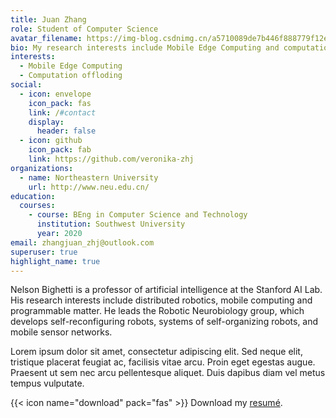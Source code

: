 ```yaml
---
title: Juan Zhang
role: Student of Computer Science
avatar_filename: https://img-blog.csdnimg.cn/a5710089de7b446f888779f12e136fc0.png
bio: My research interests include Mobile Edge Computing and computation offloding.
interests:
  - Mobile Edge Computing
  - Computation offloding
social:
  - icon: envelope
    icon_pack: fas
    link: /#contact
    display:
      header: false
  - icon: github
    icon_pack: fab
    link: https://github.com/veronika-zhj
organizations:
  - name: Northeastern University
    url: http://www.neu.edu.cn/
education:
  courses:
    - course: BEng in Computer Science and Technology
      institution: Southwest University
      year: 2020
email: zhangjuan_zhj@outlook.com
superuser: true
highlight_name: true
---
```


Nelson Bighetti is a professor of artificial intelligence at the Stanford AI Lab. His research interests include distributed robotics, mobile computing and programmable matter. He leads the Robotic Neurobiology group, which develops self-reconfiguring robots, systems of self-organizing robots, and mobile sensor networks.

Lorem ipsum dolor sit amet, consectetur adipiscing elit. Sed neque elit, tristique placerat feugiat ac, facilisis vitae arcu. Proin eget egestas augue. Praesent ut sem nec arcu pellentesque aliquet. Duis dapibus diam vel metus tempus vulputate.

{{< icon name="download" pack="fas" >}} Download my [resumé](https://img-blog.csdnimg.cn/a5710089de7b446f888779f12e136fc0.png).

